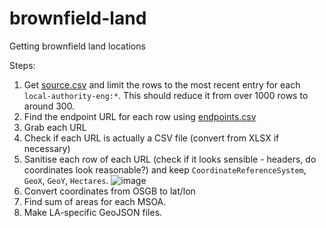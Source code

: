 # brownfield-land
Getting brownfield land locations

Steps:

1. Get [source.csv](https://github.com/digital-land/brownfield-land-collection/blob/main/collection/source.csv) and limit the rows to the most recent entry for each `local-authority-eng:*`. This should reduce it from over 1000 rows to around 300.
2. Find the endpoint URL for each row using [endpoints.csv](https://github.com/digital-land/brownfield-land-collection/blob/main/collection/endpoint.csv)
3. Grab each URL
4. Check if each URL is actually a CSV file (convert from XLSX if necessary)
5. Sanitise each row of each URL (check if it looks sensible - headers, do coordinates look reasonable?) and keep `CoordinateReferenceSystem`, `GeoX`, `GeoY`, `Hectares`.
![image](https://user-images.githubusercontent.com/299787/159484831-6e94f3cb-5fdf-4a3b-932a-7448bd6f140c.png)
6. Convert coordinates from OSGB to lat/lon
7. Find sum of areas for each MSOA.
8. Make LA-specific GeoJSON files.
